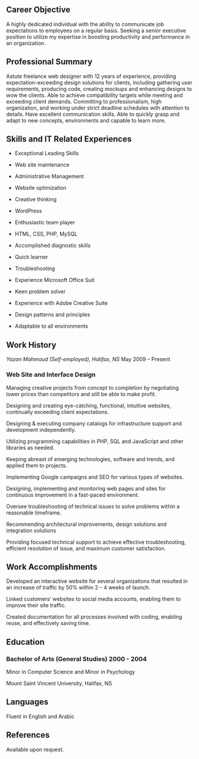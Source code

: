 

## Career Objective

A highly dedicated individual with the ability to communicate job expectations to employees on a regular basis. Seeking a senior executive position to utilize my expertise in boosting productivity and performance in an organization.

## Professional Summary

Astute freelance web designer with 12 years of experience, providing expectation-exceeding design solutions for clients, including gathering user requirements, producing code, creating mockups and enhancing designs to wow the clients. Able to achieve compatibility targets while meeting and exceeding client demands. Committing to professionalism, high organization, and working under strict deadline schedules with attention to details. Have excellent communication skills. Able to quickly grasp and adapt to new concepts, environments and capable to learn more.

## Skills and IT Related Experiences

- Exceptional Leading Skills

- Web site maintenance

- Administrative Management

- Website optimization

- Creative thinking

- WordPress

- Enthusiastic team player

- HTML, CSS, PHP, MySQL

-  Accomplished diagnostic skills

- Quick learner

- Troubleshooting

- Experience Microsoft Office Suit

- Keen problem solver

- Experience with Adobe Creative Suite

- Design patterns and principles

- Adaptable to all environments

## Work History

_Yazan Mahmoud (Self-employed), Halifax, NS_  May 2009 – Present

### Web Site and Interface Design

Managing creative projects from concept to completion by negotiating lower prices than competitors and still be able to make profit.

Designing and creating eye-catching, functional, intuitive websites, continually exceeding client expectations.

Designing & executing company catalogs for infrastructure support and development independently.

Utilizing programming capabilities in PHP, SQL and JavaScript and other libraries as needed.

Keeping abreast of emerging technologies, software and trends, and applied them to projects.

Implementing Google campaigns and SEO for various types of websites.

Designing, implementing and monitoring web pages and sites for continuous improvement in a fast-paced environment.

Oversee troubleshooting of technical issues to solve problems within a reasonable timeframe.

Recommending architectural improvements, design solutions and integration solutions

Providing focused technical support to achieve effective troubleshooting, efficient resolution of issue, and maximum customer satisfaction.



## Work Accomplishments

Developed an interactive website for several organizations that resulted in an increase of traffic by 50% within 2 – 4 weeks of launch.

Linked customers’ websites to social media accounts, enabling them to improve their site traffic.

Created documentation for all processes involved with coding, enabling reuse, and effectively saving time.

## Education

### Bachelor of Arts (General Studies) 2000 - 2004

Minor in Computer Science and Minor in Psychology

Mount Saint Vincent University, Halifax, NS

## Languages

Fluent in English and Arabic

## References

Available upon request.
